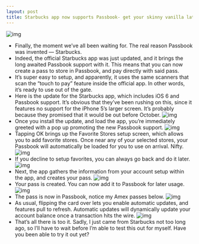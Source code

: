 ```yaml
---
layout: post
title: Starbucks app now supports Passbook- get your skinny vanilla latte orders ready
---
```

![img](http://media.idownloadblog.com/wp-content/uploads/2012/10/Starbucks-Passbook-Yet-again.jpg)
* Finally, the moment we’ve all been waiting for. The real reason Passbook was invented — Starbucks.
* Indeed, the official Starbucks app was just updated, and it brings the long awaited Passbook support with it. This means that you can now create a pass to store in Passbook, and pay directly with said pass.
* It’s super easy to setup, and apparently, it uses the same scanners that scan the “touch to pay” feature inside the official app. In other words, it’s ready to use out of the gate.
* Here is the update for the Starbucks app, which includes iOS 6 and Passbook support. It’s obvious that they’ve been rushing on this, since it features no support for the iPhone 5’s larger screen. It’s probably because they promised that it would be out before October.
![img](http://media.idownloadblog.com/wp-content/uploads/2012/10/Starbucks-Passbook011.jpeg)
* Once you install the update, and load the app, you’re immediately greeted with a pop up promoting the new Passbook support.
![img](http://media.idownloadblog.com/wp-content/uploads/2012/10/Starbucks-Passbook021.jpeg)
* Tapping OK brings up the Favorite Stores setup screen, which allows you to add favorite stores. Once near any of your selected stores, your Passbook will automatically be loaded for you to use on arrival. Nifty.
![img](http://media.idownloadblog.com/wp-content/uploads/2012/10/Starbucks-Passbook031.jpeg)
* If you decline to setup favorites, you can always go back and do it later.
![img](http://media.idownloadblog.com/wp-content/uploads/2012/10/Starbucks-Passbook051.jpeg)
* Next, the app gathers the information from your account setup within the app, and creates your pass.
![img](http://media.idownloadblog.com/wp-content/uploads/2012/10/Starbucks-Passbook061.jpeg)
* Your pass is created. You can now add it to Passbook for later usage.
![img](http://media.idownloadblog.com/wp-content/uploads/2012/10/Starbucks-Passbook-2.jpg)
* The pass is now in Passbook, notice my Amex passes below.
![img](http://media.idownloadblog.com/wp-content/uploads/2012/10/Starbucks-Passbook-Yet-again.jpg)
* As usual, flipping the card over lets you enable automatic updates, and features pull to refresh. Automatic updates will dynamically update your account balance once a transaction hits the wire.
![img](http://media.idownloadblog.com/wp-content/uploads/2012/10/Starbucks-Passbook091.jpeg)
* That’s all there is too it. Sadly, I just came from Starbucks not too long ago, so I’ll have to wait before I’m able to test this out for myself. Have you been able to try it out yet?

